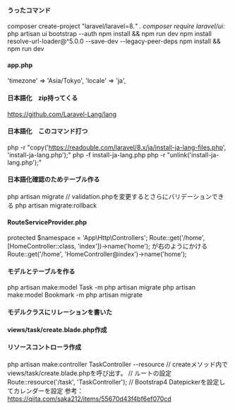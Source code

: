 #### うったコマンド
composer create-project "laravel/laravel=8.*" .
composer require laravel/ui:*
php artisan ui bootstrap --auth
npm install && npm run dev
npm install resolve-url-loader@^5.0.0 --save-dev --legacy-peer-deps
npm install && npm run dev

#### app.php
'timezone' => 'Asia/Tokyo',
'locale' => 'ja',

#### 日本語化　zip持ってくる
https://github.com/Laravel-Lang/lang

#### 日本語化　このコマンド打つ
php -r "copy('https://readouble.com/laravel/8.x/ja/install-ja-lang-files.php', 'install-ja-lang.php');"
php -f install-ja-lang.php
php -r "unlink('install-ja-lang.php');"

#### 日本語化確認のためテーブル作る
php artisan migrate // validation.phpを変更するとさらにバリデーションできる
php artisan migrate:rollback

#### RouteServiceProvider.php
protected $namespace = 'App\\Http\\Controllers';
Route::get('/home', [HomeController::class, 'index'])->name('home'); が右のようにかける  Route::get('/home', 'HomeController@index')->name('home');

#### モデルとテーブルを作る
php artisan make:model Task -m
php artisan migrate
php artisan make:model Bookmark -m
php artisan migrate

#### モデルクラスにリレーションを書いた

#### views/task/create.blade.php作成

#### リソースコントローラ作成
php artisan make:controller TaskController --resource
// createメソッド内でviews/task/create.blade.phpを呼び出す。
// ルートの設定
Route::resource('/task', 'TaskController');
// Bootstrap4 Datepickerを設定してカレンダーを設定
参考：https://qiita.com/saka212/items/55670d43f4bf6ef070cd

